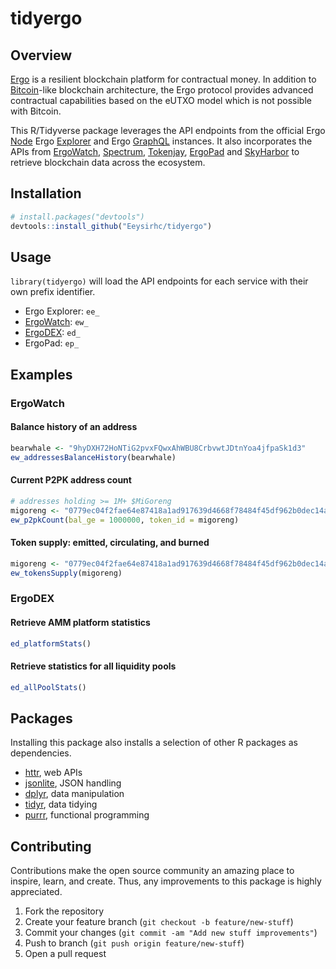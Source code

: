 # tidyergo

## Overview

[Ergo](https://ergoplatform.org/en/) is a resilient blockchain platform for contractual money. In addition to [Bitcoin](https://bitcoin.org/en/)-like blockchain architecture, the Ergo protocol provides advanced contractual capabilities based on the eUTXO model which is not possible with Bitcoin.

This R/Tidyverse package leverages the API endpoints from the official Ergo [Node](http://128.253.41.49:9053/) Ergo [Explorer](https://api.ergoplatform.com/api/v1/docs/) and Ergo [GraphQL](https://gql.ergoplatform.com/) instances. It also incorporates the APIs from [ErgoWatch](https://api.ergo.watch/docs), [Spectrum](https://api.spectrum.fi/v1/docs/), [Tokenjay](https://api.tokenjay.app/swagger-ui/index.html?), [ErgoPad](https://github.com/ergo-pad/ergopad-api/tree/dev/app/api/v1/routes) and [SkyHarbor](https://app.swaggerhub.com/apis-docs/SKYHARBORNFT_1/marketplace-api/1.0.0) to retrieve blockchain data across the ecosystem.

## Installation
```r
# install.packages("devtools")
devtools::install_github("Eeysirhc/tidyergo")
```

## Usage

`library(tidyergo)` will load the API endpoints for each service with their own prefix identifier. 

* Ergo Explorer: `ee_`
* [ErgoWatch](https://github.com/Eeysirhc/tidyergo/blob/main/R/ergowatch.R): `ew_`
* [ErgoDEX](https://github.com/Eeysirhc/tidyergo/blob/main/R/ergodex.R): `ed_`
* ErgoPad: `ep_`

## Examples

### ErgoWatch

#### Balance history of an address
```r
bearwhale <- "9hyDXH72HoNTiG2pvxFQwxAhWBU8CrbvwtJDtnYoa4jfpaSk1d3"
ew_addressesBalanceHistory(bearwhale)
```

#### Current P2PK address count
```r
# addresses holding >= 1M+ $MiGoreng
migoreng <- "0779ec04f2fae64e87418a1ad917639d4668f78484f45df962b0dec14a2591d2"
ew_p2pkCount(bal_ge = 1000000, token_id = migoreng)
```

#### Token supply: emitted, circulating, and burned
```r
migoreng <- "0779ec04f2fae64e87418a1ad917639d4668f78484f45df962b0dec14a2591d2"
ew_tokensSupply(migoreng)
```

### ErgoDEX

#### Retrieve AMM platform statistics
```r
ed_platformStats()
```

#### Retrieve statistics for all liquidity pools
```r
ed_allPoolStats()
```


## Packages

Installing this package also installs a selection of other R packages as dependencies. 

* [httr](https://github.com/r-lib/httr), web APIs
* [jsonlite](https://github.com/jeroen/jsonlite), JSON handling
* [dplyr](https://dplyr.tidyverse.org/), data manipulation
* [tidyr](https://tidyr.tidyverse.org/), data tidying
* [purrr](https://purrr.tidyverse.org/), functional programming

## Contributing

Contributions make the open source community an amazing place to inspire, learn, and create. Thus, any improvements to this package is highly appreciated.

1. Fork the repository
2. Create your feature branch (`git checkout -b feature/new-stuff`)
3. Commit your changes (`git commit -am "Add new stuff improvements"`)
4. Push to branch (`git push origin feature/new-stuff`)
5. Open a pull request


